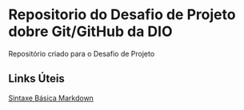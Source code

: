 # Repositorio do Desafio de Projeto dobre Git/GitHub da DIO
Repositório criado para o Desafio de Projeto

## Links Úteis
[Sintaxe Básica Markdown](https://www.markdownguide.org/basic-syntax/)
